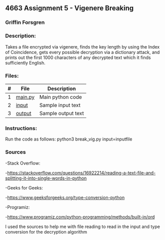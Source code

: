 ## 4663 Assignment 5 - Vigenere Breaking
### Griffin Forsgren
### Description:
Takes a file encrypted via vigenere, finds the key length by using the Index of Coincidence, gets every possible decryption via a dictionary attack, and prints out the first 1000 characters of any decrypted text which it finds sufficiently English. 

### Files:
|   #   | File                       | Description                                                |
| :---: | -------------------------- | ---------------------------------------------------------- |
|   1   | [main.py](./break_vig.py)  | Main python code                                           |
|   2   | [input](./inputfile.txt)   | Sample input text                                          |
|   3   | [output](./output.txt)     | Sample output text                                         |

### Instructions:
Run the code as follows: python3 break_vig.py input=inputfile

### Sources
-Stack Overflow:

  -https://stackoverflow.com/questions/16922214/reading-a-text-file-and-splitting-it-into-single-words-in-python

-Geeks for Geeks:

  -https://www.geeksforgeeks.org/type-conversion-python

-Programiz:

  -https://www.programiz.com/python-programming/methods/built-in/ord
  
I used the sources to help me with file reading to read in the input and type conversion for the decryption algorithm
